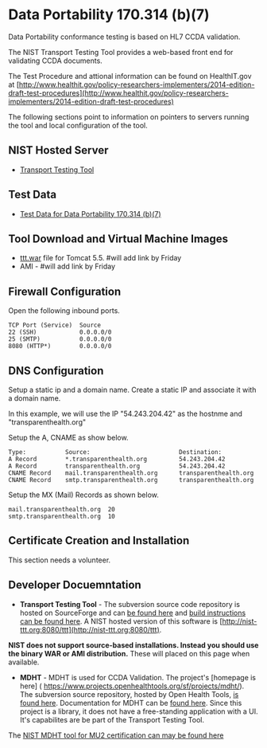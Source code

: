 Data Portability 170.314 (b)(7)
===============================

Data Portability conformance testing is based on HL7 CCDA validation.  

The NIST Transport Testing Tool provides a web-based front end for 
validating CCDA documents.  

The Test Procedure and attional information can be found on HealthIT.gov at
[http://www.healthit.gov/policy-researchers-implementers/2014-edition-draft-test-procedures](http://www.healthit.gov/policy-researchers-implementers/2014-edition-draft-test-procedures)


The following sections point to information on pointers to servers running 
the tool and local configuration of the tool.






NIST Hosted Server
-----------------

+ [Transport Testing Tool](http://nist-ttt.org:8080/ttt)


Test Data
---------

+ [Test Data for Data Portability 170.314 (b)(7)](/meaningfuluse/mu2/tree/master/test-data/170.314-b7)


Tool Download and Virtual Machine Images
----------------------------------------

+ [ttt.war](ttt.War) file for Tomcat 5.5. #will add link by Friday
+ AMI - #will add link by Friday


Firewall Configuration
----------------------

Open the following inbound ports.

    TCP Port (Service)	Source
    22 (SSH)	        0.0.0.0/0	
    25 (SMTP)           0.0.0.0/0		
    8080 (HTTP*)        0.0.0.0/0	



DNS Configuration
-----------------

Setup a static ip and a domain name. Create a static IP and associate 
it with a domain name.  

In this example, we will use the IP "54.243.204.42" as the hostnme and "transparenthealth.org"

Setup the A, CNAME as show below.
 
    Type:           Source:                         Destination:	
    A Record        *.transparenthealth.org         54.243.204.42	
    A Record	    transparenthealth.org           54.243.204.42	
    CNAME Record    mail.transparenthealth.org      transparenthealth.org	
    CNAME Record    smtp.transparenthealth.org      transparenthealth.org	


Setup the MX (Mail) Records as shown below.

    mail.transparenthealth.org	20
    smtp.transparenthealth.org	10



Certificate Creation and Installation
-------------------------------------


This section needs a volunteer.


Developer Docuemntation
-----------------------

+ **Transport Testing Tool** - The subversion source code repository is hosted
on SourceForge and can [be found here](http://iheos.svn.sourceforge.net/viewvc/iheos/)
and [build instructions can be found here](http://ihexds.nist.gov/XdsDocs/Documentation/toolkit-developer-guide.html).
A NIST hosted version of this software is [http://nist-ttt.org:8080/ttt](http://nist-ttt.org:8080/ttt).

 **NIST does not support source-based installations. Instead you should use the
 binary WAR or AMI distribution.**  These will placed on this page when available. 


+ **MDHT** - MDHT is used for CCDA Validation.  The project's [homepage is here]
( https://www.projects.openhealthtools.org/sf/projects/mdht/). The subversion
source repository, hosted by Open Health Tools,
[is found here](https://www.projects.openhealthtools.org/sf/scm/do/listRepositories/projects.mdht/scm).
Documentation for MDHT can be [found here](https://www.projects.openhealthtools.org/sf/projects/mdht/).
Since this project is a library, it does not have a free-standing application
with a UI.  It's capabilites are be part of the Transport Testing Tool.

The [NIST MDHT tool for MU2 certification can may be found here](/meaningfuluse/mu2/tree/master/data-portability/mdht)




